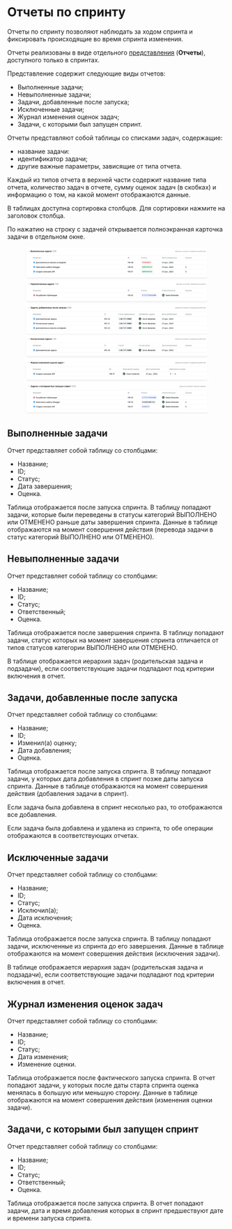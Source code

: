 # Отчеты по спринту

Отчеты по спринту позволяют наблюдать за ходом спринта и фиксировать происходящие во время спринта изменения.

Отчеты реализованы в виде отдельного [представления](https://docs.teamstorm.io/rukovodstva/rukovodstvo-polzovatelya-teamstorm/rabota-s-zadachami/predstavlenie-zadach) (**Отчеты**), доступного только в спринтах.

Представление содержит следующие виды отчетов:

* Выполненные задачи;
* Невыполненные задачи;
* Задачи, добавленные после запуска;
* Исключенные задачи;
* Журнал изменения оценок задач;
* Задачи, с которыми был запущен спринт.

Отчеты представляют собой таблицы со списками задач, содержащие:

* название задачи:
* идентификатор задачи;
* другие важные параметры, зависящие от типа отчета.

Каждый из типов отчета в верхней части содержит название типа отчета, количество задач в отчете, сумму оценок задач (в скобках) и информацию о том, на какой момент отображаются данные.

В таблицах доступна сортировка столбцов. Для сортировки нажмите на заголовок столбца.

По нажатию на строку с задачей открывается полноэкранная карточка задачи в отдельном окне.&#x20;

<figure><img src="../../../../../.gitbook/assets/изображение (1) (1) (1) (1) (1).png" alt=""><figcaption></figcaption></figure>

## Выполненные задачи

Отчет представляет собой таблицу со столбцами:

* Название;
* ID;
* Статус;
* Дата завершения;
* Оценка.

Таблица отображается после запуска спринта. В таблицу попадают задачи, которые были переведены в статусы категорий ВЫПОЛНЕНО или ОТМЕНЕНО раньше даты завершения спринта. Данные в таблице отображаются на момент совершения действия (перевода задачи в статус  категорий ВЫПОЛНЕНО или ОТМЕНЕНО).

## Невыполненные задачи

Отчет представляет собой таблицу со столбцами:

* Название;
* ID;
* Статус;
* Ответственный;
* Оценка.

Таблица отображается после завершения спринта. В таблицу попадают задачи, статус которых на момент завершения спринта отличается от типов статусов категории ВЫПОЛНЕНО или ОТМЕНЕНО.

В таблице отображается иерархия задач (родительская задача и подзадачи), если соответствующие задачи подпадают под критерии включения в отчет.

## Задачи, добавленные после запуска

Отчет представляет собой таблицу со столбцами:

* Название;
* ID;
* Изменил(а) оценку;
* Дата добавления;
* Оценка.

Таблица отображается после запуска спринта. В таблицу попадают задачи, у которых дата добавления в спринт позже даты запуска спринта. Данные в таблице отображаются на момент совершения действия (добавления задачи в спринт).&#x20;

Если задача была добавлена в спринт несколько раз, то отображаются все добавления.

Если задача была добавлена и удалена из спринта, то обе операции отображаются в соответствующих отчетах.

## Исключенные задачи

Отчет представляет собой таблицу со столбцами:

* Название;
* ID;
* Статус;
* Исключил(а);
* Дата исключения;
* Оценка.

Таблица отображается после запуска спринта. В таблицу попадают задачи, исключенные из спринта до его завершения. Данные в таблице отображаются на момент совершения действия (исключения задачи).

В таблице отображается иерархия задач (родительская задача и подзадачи), если соответствующие задачи подпадают под критерии включения в отчет.

## Журнал изменения оценок задач

Отчет представляет собой таблицу со столбцами:

* Название;
* ID;
* Статус;
* Дата изменения;
* Изменение оценки.

Таблица отображается после фактического запуска спринта. В отчет попадают задачи, у которых после даты старта спринта оценка менялась в большую или меньшую сторону. Данные в таблице отображаются на момент совершения действия (изменения оценки задачи).

## Задачи, с которыми был запущен спринт

Отчет представляет собой таблицу со столбцами:

* Название;
* ID;
* Статус;
* Ответственный;
* Оценка.&#x20;

Таблица отображается после запуска спринта. В отчет попадают задачи, дата и время добавления которых в спринт предшествуют дате и времени запуска спринта.

